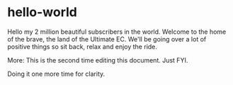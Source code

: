 # hello-world
Hello my 2 million beautiful subscribers in the world. Welcome to the home of the brave, the land of the Ultimate EC. We'll be going over a lot of positive things so sit back, relax and enjoy the ride.

More:
This is the second time editing this document. Just FYI.

Doing it one more time for clarity.
